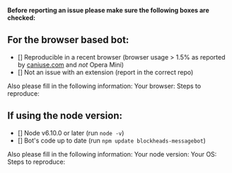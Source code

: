 **Before reporting an issue please make sure the following boxes are checked:**

## For the browser based bot:
- [] Reproducible in a recent browser (browser usage > 1.5% as reported by [caniuse.com](http://caniuse.com/#feat=calc) and *not* Opera Mini)
- [] Not an issue with an extension (report in the correct repo)

Also please fill in the following information:
Your browser:
Steps to reproduce:

## If using the node version:
- [] Node v6.10.0 or later (run `node -v`)
- [] Bot's code up to date (run `npm update blockheads-messagebot`)

Also please fill in the following information:
Your node version:
Your OS:
Steps to reproduce:
